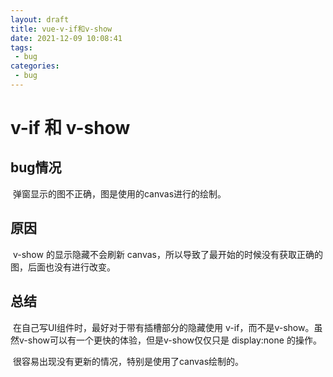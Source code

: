 ```yaml
---
layout: draft
title: vue-v-if和v-show
date: 2021-12-09 10:08:41
tags:
 - bug
categories:
 - bug
---
```




# v-if 和 v-show



## bug情况

​		弹窗显示的图不正确，图是使用的canvas进行的绘制。

## 原因

​		v-show 的显示隐藏不会刷新 canvas，所以导致了最开始的时候没有获取正确的图，后面也没有进行改变。

## 总结

​		在自己写UI组件时，最好对于带有插槽部分的隐藏使用 v-if，而不是v-show。虽然v-show可以有一个更快的体验，但是v-show仅仅只是 display:none 的操作。

​		很容易出现没有更新的情况，特别是使用了canvas绘制的。


